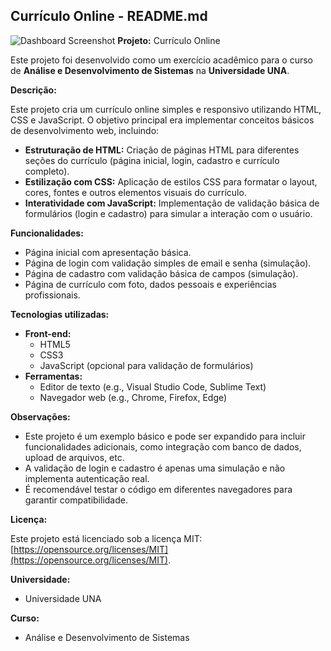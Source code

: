 ## Currículo Online - README.md
![Dashboard Screenshot](/assets/Exercicio_login.png.png)
**Projeto:** Currículo Online

Este projeto foi desenvolvido como um exercício acadêmico para o curso de **Análise e Desenvolvimento de Sistemas** na **Universidade UNA**.

**Descrição:**

Este projeto cria um currículo online simples e responsivo utilizando HTML, CSS e JavaScript. O objetivo principal era implementar conceitos básicos de desenvolvimento web, incluindo:

* **Estruturação de HTML:** Criação de páginas HTML para diferentes seções do currículo (página inicial, login, cadastro e currículo completo).
* **Estilização com CSS:** Aplicação de estilos CSS para formatar o layout, cores, fontes e outros elementos visuais do currículo.
* **Interatividade com JavaScript:** Implementação de validação básica de formulários (login e cadastro) para simular a interação com o usuário.

**Funcionalidades:**

* Página inicial com apresentação básica.
* Página de login com validação simples de email e senha (simulação).
* Página de cadastro com validação básica de campos (simulação).
* Página de currículo com foto, dados pessoais e experiências profissionais.

**Tecnologias utilizadas:**

* **Front-end:**
    * HTML5
    * CSS3
    * JavaScript (opcional para validação de formulários)
* **Ferramentas:**
    * Editor de texto (e.g., Visual Studio Code, Sublime Text)
    * Navegador web (e.g., Chrome, Firefox, Edge)

**Observações:**

* Este projeto é um exemplo básico e pode ser expandido para incluir funcionalidades adicionais, como integração com banco de dados, upload de arquivos, etc.
* A validação de login e cadastro é apenas uma simulação e não implementa autenticação real.
* É recomendável testar o código em diferentes navegadores para garantir compatibilidade.

**Licença:**

Este projeto está licenciado sob a licença MIT: [https://opensource.org/licenses/MIT](https://opensource.org/licenses/MIT).


**Universidade:**

* Universidade UNA 

**Curso:**

* Análise e Desenvolvimento de Sistemas
